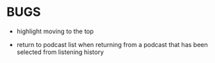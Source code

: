 # BUGS

- highlight moving to the top

- return to podcast list when returning from a podcast that has been selected from listening history


